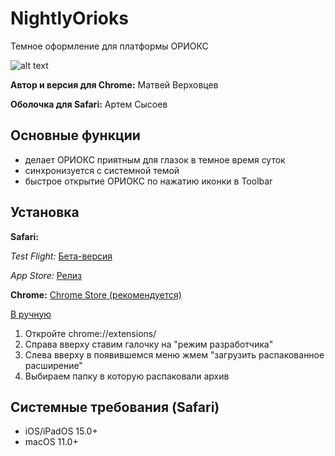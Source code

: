 # NightlyOrioks

Темное оформление для платформы ОРИОКС

![alt text](nightlyORIOKS_screenshot.png "Красивая картинка")

**Автор и версия для Chrome:** Матвей Верховцев

**Оболочка для Safari:** Артем Сысоев

## Основные функции
- делает ОРИОКС приятным для глазок в темное время суток
- синхронизуется с системной темой
- быстрое открытие ОРИОКС по нажатию иконки в Toolbar

## Установка
**Safari:**

*Test Flight:*
[Бета-версия](https://testflight.apple.com/join/TFj9hJaq)

*App Store:*
[Релиз](https://apps.apple.com/ru/app/%D0%BE%D1%80%D0%B8%D0%BE%D0%BA%D1%81-%D1%82%D0%B5%D0%BC%D0%BD%D0%B0%D1%8F-%D1%82%D0%B5%D0%BC%D0%B0/id1610349126?l=en&mt=12)

**Chrome:**
[Chrome Store (рекомендуется)](https://chrome.google.com/webstore/detail/%D1%82%D0%B5%D0%BC%D0%BD%D0%B0%D1%8F-%D1%82%D0%B5%D0%BC%D0%B0-%D0%B4%D0%BB%D1%8F-%D0%BE%D1%80%D0%B8%D0%BE%D0%BA%D1%81/ceghondajoinamhobnagmeoiccjlhnhj?hl=ru-ru)

[В ручную](https://github.com/TemaSysoev/NightlyOrioks/releases)
1. Откройте chrome://extensions/
2. Справа вверху ставим галочку на "режим разработчика"
3. Слева вверху в появившемся меню жмем "загрузить распакованное расширение"
4. Выбираем папку в которую распаковали архив
## Системные требования (Safari)

- iOS/iPadOS 15.0+
- macOS 11.0+

